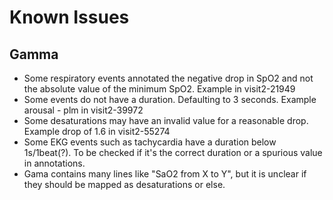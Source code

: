 # Known Issues

## Gamma
* Some respiratory events annotated the negative drop in SpO2 and not the absolute value of the minimum SpO2. Example in visit2-21949
* Some events do not have a duration. Defaulting to 3 seconds. Example arousal - plm in visit2-39972
* Some desaturations may have an invalid value for a reasonable drop. Example drop of 1.6 in visit2-55274
* Some EKG events such as tachycardia have a duration below 1s/1beat(?). To be checked if it's the correct duration or a spurious value in annotations.
* Gama contains many lines like "SaO2 from X to Y", but it is unclear if they should be mapped as desaturations or else.